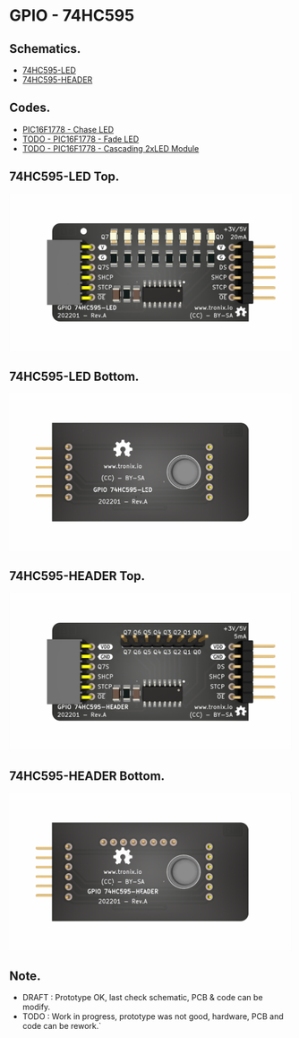 # GPIO - 74HC595

## Schematics.

- [74HC595-LED](https://github.com/tronixio/modules/blob/main/Kicad/gpio-hc595-led/extras/schematic.pdf)
- [74HC595-HEADER](https://github.com/tronixio/modules/blob/main/Kicad/gpio-hc595-header/extras/schematic.pdf)

## Codes.

- [PIC16F1778 - Chase LED](https://github.com/tronixio/modules/blob/main/Firmwares/pic16f17xx/pic16f1778-picas-hc595-led.md)
- [TODO - PIC16F1778 - Fade LED]()
- [TODO - PIC16F1778 - Cascading 2xLED Module]()

## 74HC595-LED Top.

![74HC595-LED Top.](https://github.com/tronixio/modules/blob/main/Kicad/gpio-hc595-led/extras/top.png)

## 74HC595-LED Bottom.

![74HC595-LED Bottom.](https://github.com/tronixio/modules/blob/main/Kicad/gpio-hc595-led/extras/bottom.png)

## 74HC595-HEADER Top.

![74HC595-HEADER Top.](https://github.com/tronixio/modules/blob/main/Kicad/gpio-hc595-header/extras/top.png)

## 74HC595-HEADER Bottom.

![74HC595-HEADER Bottom.](https://github.com/tronixio/modules/blob/main/Kicad/gpio-hc595-header/extras/bottom.png)

## Note.

- DRAFT : Prototype OK, last check schematic, PCB & code can be modify.
- TODO : Work in progress, prototype was not good, hardware, PCB and code can be rework.`
